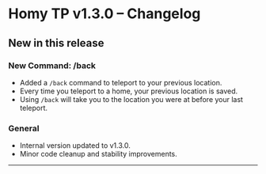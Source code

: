 # Homy TP v1.3.0 – Changelog

## New in this release

### New Command: /back
- Added a `/back` command to teleport to your previous location.
- Every time you teleport to a home, your previous location is saved.
- Using `/back` will take you to the location you were at before your last teleport.

### General
- Internal version updated to v1.3.0.
- Minor code cleanup and stability improvements.

---
